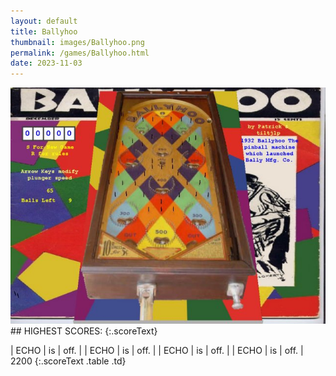 ```yaml
---
layout: default
title: Ballyhoo
thumbnail: images/Ballyhoo.png
permalink: /games/Ballyhoo.html
date: 2023-11-03
---
```


<img src="../images/Ballyhoo.png" class="gameThumbnail img-fluid mx-auto align-middle">
## HIGHEST SCORES:
{:.scoreText}

| ECHO | is | off. | 
| ECHO | is | off. | 
| ECHO | is | off. | 
| ECHO | is | off. | 
2200 
{:.scoreText .table .td}
